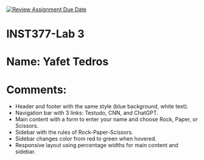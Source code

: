 [![Review Assignment Due Date](https://classroom.github.com/assets/deadline-readme-button-22041afd0340ce965d47ae6ef1cefeee28c7c493a6346c4f15d667ab976d596c.svg)](https://classroom.github.com/a/LXHgsJqg)
# INST377-Lab 3

# Name: Yafet Tedros

# Comments:
- Header and footer with the same style (blue background, white text).
- Navigation bar with 3 links: Testudo, CNN, and ChatGPT.
- Main content with a form to enter your name and choose Rock, Paper, or Scissors.
- Sidebar with the rules of Rock-Paper-Scissors.
- Sidebar changes color from red to green when hovered.
- Responsive layout using percentage widths for main content and sidebar.

